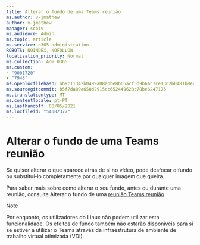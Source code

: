 ```yaml
---
title: Alterar o fundo de uma Teams reunião
ms.author: v-jmathew
author: v-jmathew
manager: scotv
ms.audience: Admin
ms.topic: article
ms.service: o365-administration
ROBOTS: NOINDEX, NOFOLLOW
localization_priority: Normal
ms.collection: Adm_O365
ms.custom:
- "9001720"
- "7948"
ms.openlocfilehash: ab9c11342b0499a08abbe8b66acf5d9b6ac7ce1302b0481b9ece4f440d4c9886
ms.sourcegitcommit: b5f7da89a650d2915dc652449623c78be6247175
ms.translationtype: MT
ms.contentlocale: pt-PT
ms.lasthandoff: 08/05/2021
ms.locfileid: "54082377"
---
```

# <a name="change-your-background-for-a-teams-meeting"></a>Alterar o fundo de uma Teams reunião

Se quiser alterar o que aparece atrás de si no vídeo, pode desfocar o fundo ou substituí-lo completamente por qualquer imagem que queira.

Para saber mais sobre como alterar o seu fundo, antes ou durante uma reunião, consulte Alterar o fundo de uma [reunião Teams reunião](https://support.microsoft.com/office/change-your-background-for-a-teams-meeting-f77a2381-443a-499d-825e-509a140f4780).

> [!NOTE]
> Por enquanto, os utilizadores do Linux não podem utilizar esta funcionalidade. Os efeitos de fundo também não estarão disponíveis para si se estiver a utilizar o Teams através da infraestrutura de ambiente de trabalho virtual otimizada (VDI).
